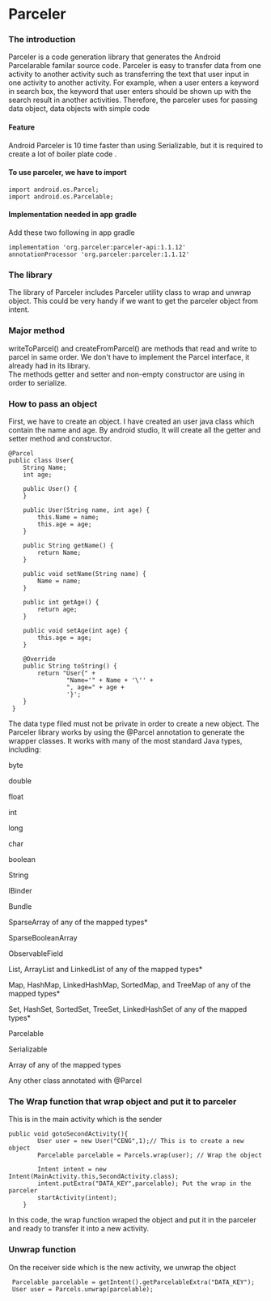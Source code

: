 # Parceler

### The introduction
Parceler is a code generation library that generates the Android Parcelarable familar source code. Parceler is easy to transfer data from one activity to another activity such as transferring the text that user input in one activity to another activity. For example, when a user enters a keyword in search box, the keyword that user enters should be shown up with the search result in another activities. Therefore, the parceler uses for passing data object, data objects with simple code 
#### Feature
Android Parceler is 10 time faster than using Serializable, but it is required to create a lot of boiler plate code . 

#### To use parceler, we have to import

`import android.os.Parcel;`</br>
`import android.os.Parcelable;`
#### Implementation needed in app gradle
Add these two following in app gradle

`implementation 'org.parceler:parceler-api:1.1.12'`</br>
 `annotationProcessor 'org.parceler:parceler:1.1.12'`


### The library
The library of Parceler includes Parceler utility class to wrap and unwrap object. This could be very handy if we want to get the parceler object from intent.

### Major method

writeToParcel() and createFromParcel() are methods that read and write to parcel in same order. We don't have to implement the Parcel interface, it already had in its library.</br>
The methods getter and setter and non-empty constructor are using in order to serialize.

### How to pass an object
First, we have to create an object. I have created an user java class which contain the name and age. By android studio, It will create all the getter and setter method and constructor.

```
@Parcel
public class User{
    String Name;
    int age;

    public User() {
    }

    public User(String name, int age) {
        this.Name = name;
        this.age = age;
    }

    public String getName() {
        return Name;
    }

    public void setName(String name) {
        Name = name;
    }

    public int getAge() {
        return age;
    }

    public void setAge(int age) {
        this.age = age;
    }

    @Override
    public String toString() {
        return "User{" +
                "Name='" + Name + '\'' +
                ", age=" + age +
                '}';
    }
 } 
```

The data type filed must not be private in order to create a new object.
The Parceler library works by using the @Parcel annotation to generate the wrapper classes. It works with many of the most standard Java types, including: </br>

byte

double

float

int

long

char

boolean

String

IBinder

Bundle

SparseArray of any of the mapped types*

SparseBooleanArray

ObservableField

List, ArrayList and LinkedList of any of the mapped types*

Map, HashMap, LinkedHashMap, SortedMap, and TreeMap of any of the mapped types*

Set, HashSet, SortedSet, TreeSet, LinkedHashSet of any of the mapped types*

Parcelable

Serializable

Array of any of the mapped types

Any other class annotated with @Parcel
### The Wrap function that wrap object and put it to parceler
This is in the main activity which is the sender
```
public void gotoSecondActivity(){
        User user = new User("CENG",1);// This is to create a new object
        Parcelable parcelable = Parcels.wrap(user); // Wrap the object

        Intent intent = new Intent(MainActivity.this,SecondActivity.class);
        intent.putExtra("DATA_KEY",parcelable); Put the wrap in the parceler
        startActivity(intent);
    }
```
In this code, the wrap function wraped the object and put it in the parceler and ready to transfer it into a new activity.
### Unwrap function
On the receiver side which is the new activity, we unwrap the object
```
 Parcelable parcelable = getIntent().getParcelableExtra("DATA_KEY");
 User user = Parcels.unwrap(parcelable);
```
